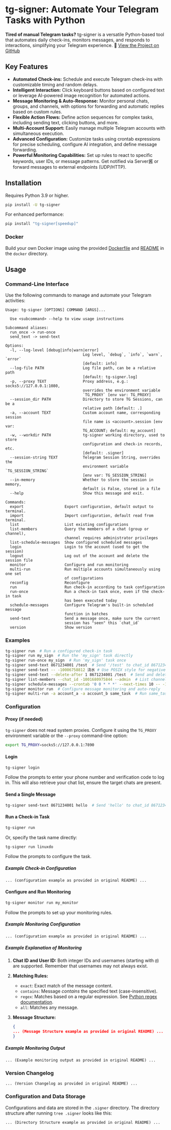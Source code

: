 # tg-signer: Automate Your Telegram Tasks with Python

**Tired of manual Telegram tasks?** tg-signer is a versatile Python-based tool that automates daily check-ins, monitors messages, and responds to interactions, simplifying your Telegram experience. 🔗 [View the Project on GitHub](https://github.com/amchii/tg-signer)

## Key Features

*   **Automated Check-ins:** Schedule and execute Telegram check-ins with customizable timing and random delays.
*   **Intelligent Interaction:** Click keyboard buttons based on configured text or leverage AI-powered image recognition for automated actions.
*   **Message Monitoring & Auto-Response:**  Monitor personal chats, groups, and channels, with options for forwarding and automatic replies based on custom rules.
*   **Flexible Action Flows:**  Define action sequences for complex tasks, including sending text, clicking buttons, and more.
*   **Multi-Account Support:**  Easily manage multiple Telegram accounts with simultaneous execution.
*   **Advanced Configuration:** Customize tasks using crontab expressions for precise scheduling, configure AI integration, and define message forwarding.
*   **Powerful Monitoring Capabilities:** Set up rules to react to specific keywords, user IDs, or message patterns.  Get notified via Server酱 or forward messages to external endpoints (UDP/HTTP).

## Installation

Requires Python 3.9 or higher.

```bash
pip install -U tg-signer
```

For enhanced performance:

```bash
pip install "tg-signer[speedup]"
```

### Docker

Build your own Docker image using the provided [Dockerfile](./docker/Dockerfile) and  [README](./docker/README.md) in the `docker` directory.

## Usage

### Command-Line Interface

Use the following commands to manage and automate your Telegram activities:

```
Usage: tg-signer [OPTIONS] COMMAND [ARGS]...

  Use <subcommand> --help to view usage instructions

Subcommand aliases:
  run_once -> run-once
  send_text -> send-text

Options:
  -l, --log-level [debug|info|warn|error]
                                  Log level, `debug`, `info`, `warn`, `error`
                                  [default: info]
  --log-file PATH                 Log file path, can be a relative path
                                  [default: tg-signer.log]
  -p, --proxy TEXT                Proxy address, e.g.: socks5://127.0.0.1:1080,
                                  overrides the environment variable
                                  `TG_PROXY` [env var: TG_PROXY]
  --session_dir PATH              Directory to store TG Sessions, can be a
                                  relative path [default: .]
  -a, --account TEXT              Custom account name, corresponding session
                                  file name is <account>.session [env var:
                                  TG_ACCOUNT; default: my_account]
  -w, --workdir PATH              tg-signer working directory, used to store
                                  configuration and check-in records, etc.
                                  [default: .signer]
  --session-string TEXT           Telegram Session String, overrides the
                                  environment variable `TG_SESSION_STRING`
                                  [env var: TG_SESSION_STRING]
  --in-memory                     Whether to store the session in memory,
                                  default is False, stored in a file
  --help                          Show this message and exit.

Commands:
  export                  Export configuration, default output to terminal.
  import                  Import configuration, default read from terminal.
  list                    List existing configurations
  list-members            Query the members of a chat (group or channel),
                          channel requires administrator privileges
  list-schedule-messages  Show configured scheduled messages
  login                   Login to the account (used to get the session)
  logout                  Log out of the account and delete the session file
  monitor                 Configure and run monitoring
  multi-run               Run multiple accounts simultaneously using one set
                          of configurations
  reconfig                Reconfigure
  run                     Run check-in according to task configuration
  run-once                Run a check-in task once, even if the check-in task
                          has been executed today
  schedule-messages       Configure Telegram's built-in scheduled message
                          function in batches
  send-text               Send a message once, make sure the current
                          session has "seen" this `chat_id`
  version                 Show version
```

### Examples

```bash
tg-signer run  # Run a configured check-in task
tg-signer run my_sign  # Run the 'my_sign' task directly
tg-signer run-once my_sign  # Run 'my_sign' task once
tg-signer send-text 8671234001 /test  # Send '/test' to chat_id 8671234001
tg-signer send-text -- -10006758812 浇水 # Use POSIX style for negative numbers
tg-signer send-text --delete-after 1 8671234001 /test  # Send and delete in 1s
tg-signer list-members --chat_id -1001680975844 --admin  # List channel admins
tg-signer schedule-messages --crontab '0 0 * * *' --next-times 10 -- -1001680975844 你好 # Schedule messages
tg-signer monitor run  # Configure message monitoring and auto-reply
tg-signer multi-run -a account_a -a account_b same_task  # Run same_task config with multiple accounts
```

### Configuration

#### Proxy (if needed)

`tg-signer` does not read system proxies. Configure it using the `TG_PROXY` environment variable or the `--proxy` command-line option:

```bash
export TG_PROXY=socks5://127.0.0.1:7890
```

#### Login

```bash
tg-signer login
```

Follow the prompts to enter your phone number and verification code to log in.  This will also retrieve your chat list, ensure the target chats are present.

#### Send a Single Message

```bash
tg-signer send-text 8671234001 hello  # Send 'hello' to chat_id 8671234001
```

#### Run a Check-in Task

```bash
tg-signer run
```

Or, specify the task name directly:

```bash
tg-signer run linuxdo
```

Follow the prompts to configure the task.

##### Example Check-in Configuration

```
... (configuration example as provided in original README) ...
```

#### Configure and Run Monitoring

```bash
tg-signer monitor run my_monitor
```

Follow the prompts to set up your monitoring rules.

##### Example Monitoring Configuration

```
... (configuration example as provided in original README) ...
```

##### Example Explanation of Monitoring

1.  **Chat ID and User ID:** Both integer IDs and usernames (starting with `@`) are supported.  Remember that usernames may not always exist.
2.  **Matching Rules:**

    *   `exact`:  Exact match of the message content.
    *   `contains`: Message *contains* the specified text (case-insensitive).
    *   `regex`:  Matches based on a regular expression.  See [Python regex documentation](https://docs.python.org/zh-cn/3/library/re.html).
    *   `all`: Matches any message.
3.  **Message Structure:**

    ```json
    {
    ... (Message Structure example as provided in original README) ...
    }
    ```

##### Example Monitoring Output

```
... (Example monitoring output as provided in original README) ...
```

### Version Changelog

```
... (Version Changelog as provided in original README) ...
```

### Configuration and Data Storage

Configurations and data are stored in the `.signer` directory.  The directory structure after running `tree .signer` looks like this:

```
... (Directory Structure example as provided in original README) ...
```